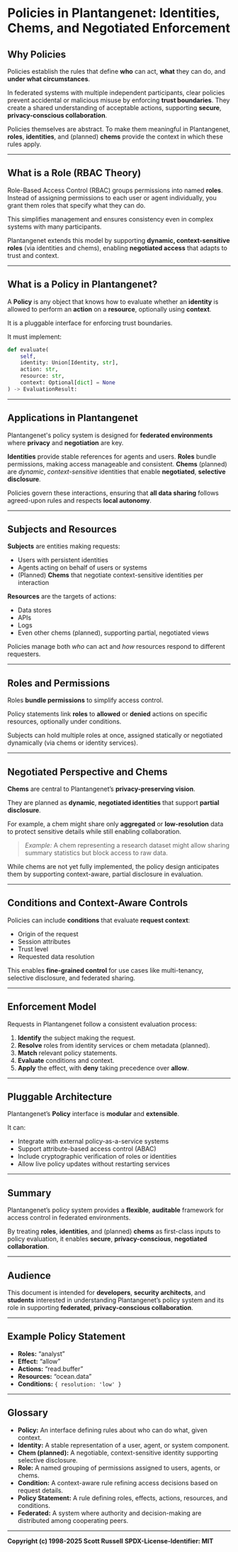 # Policies in Plantangenet: Identities, Chems, and Negotiated Enforcement

## Why Policies

Policies establish the rules that define **who** can act, **what** they can do, and **under what circumstances**.

In federated systems with multiple independent participants, clear policies prevent accidental or malicious misuse by enforcing **trust boundaries**. They create a shared understanding of acceptable actions, supporting **secure**, **privacy-conscious collaboration**.

Policies themselves are abstract. To make them meaningful in Plantangenet, **roles**, **identities**, and (planned) **chems** provide the context in which these rules apply.

---

## What is a Role (RBAC Theory)

Role-Based Access Control (RBAC) groups permissions into named **roles**. Instead of assigning permissions to each user or agent individually, you grant them roles that specify what they can do.

This simplifies management and ensures consistency even in complex systems with many participants.

Plantangenet extends this model by supporting **dynamic, context-sensitive roles** (via identities and chems), enabling **negotiated access** that adapts to trust and context.

---

## What is a Policy in Plantangenet?

A **Policy** is any object that knows how to evaluate whether an **identity** is allowed to perform an **action** on a **resource**, optionally using **context**.

It is a pluggable interface for enforcing trust boundaries.

It must implement:

```python
def evaluate(
    self, 
    identity: Union[Identity, str], 
    action: str, 
    resource: str, 
    context: Optional[dict] = None
) -> EvaluationResult:
```

---

## Applications in Plantangenet

Plantangenet's policy system is designed for **federated environments** where **privacy** and **negotiation** are key.

**Identities** provide stable references for agents and users.
**Roles** bundle permissions, making access manageable and consistent.
**Chems** (planned) are *dynamic*, *context-sensitive* identities that enable **negotiated**, **selective disclosure**.

Policies govern these interactions, ensuring that **all data sharing** follows agreed-upon rules and respects **local autonomy**.

---

## Subjects and Resources

**Subjects** are entities making requests:

* Users with persistent identities
* Agents acting on behalf of users or systems
* (Planned) **Chems** that negotiate context-sensitive identities per interaction

**Resources** are the targets of actions:

* Data stores
* APIs
* Logs
* Even other chems (planned), supporting partial, negotiated views

Policies manage both *who* can act and *how* resources respond to different requesters.

---

## Roles and Permissions

Roles **bundle permissions** to simplify access control.

Policy statements link **roles** to **allowed** or **denied** actions on specific resources, optionally under conditions.

Subjects can hold multiple roles at once, assigned statically or negotiated dynamically (via chems or identity services).

---

## Negotiated Perspective and Chems

**Chems** are central to Plantangenet’s **privacy-preserving vision**.

They are planned as **dynamic**, **negotiated identities** that support **partial disclosure**.

For example, a chem might share only **aggregated** or **low-resolution** data to protect sensitive details while still enabling collaboration.

> *Example:* A chem representing a research dataset might allow sharing summary statistics but block access to raw data.

While chems are not yet fully implemented, the policy design anticipates them by supporting context-aware, partial disclosure in evaluation.

---

## Conditions and Context-Aware Controls

Policies can include **conditions** that evaluate **request context**:

* Origin of the request
* Session attributes
* Trust level
* Requested data resolution

This enables **fine-grained control** for use cases like multi-tenancy, selective disclosure, and federated sharing.

---

## Enforcement Model

Requests in Plantangenet follow a consistent evaluation process:

1. **Identify** the subject making the request.
2. **Resolve** roles from identity services or chem metadata (planned).
3. **Match** relevant policy statements.
4. **Evaluate** conditions and context.
5. **Apply** the effect, with **deny** taking precedence over **allow**.

---

## Pluggable Architecture

Plantangenet’s **Policy** interface is **modular** and **extensible**.

It can:

* Integrate with external policy-as-a-service systems
* Support attribute-based access control (ABAC)
* Include cryptographic verification of roles or identities
* Allow live policy updates without restarting services

---

## Summary

Plantangenet’s policy system provides a **flexible**, **auditable** framework for access control in federated environments.

By treating **roles**, **identities**, and (planned) **chems** as first-class inputs to policy evaluation, it enables **secure**, **privacy-conscious**, **negotiated collaboration**.

---

## Audience

This document is intended for **developers**, **security architects**, and **students** interested in understanding Plantangenet’s policy system and its role in supporting **federated**, **privacy-conscious collaboration**.

---

## Example Policy Statement

* **Roles:** “analyst”
* **Effect:** “allow”
* **Actions:** “read.buffer”
* **Resources:** “ocean.data”
* **Conditions:** `{ resolution: 'low' }`

---

## Glossary

* **Policy:** An interface defining rules about who can do what, given context.
* **Identity:** A stable representation of a user, agent, or system component.
* **Chem (planned):** A negotiable, context-sensitive identity supporting selective disclosure.
* **Role:** A named grouping of permissions assigned to users, agents, or chems.
* **Condition:** A context-aware rule refining access decisions based on request details.
* **Policy Statement:** A rule defining roles, effects, actions, resources, and conditions.
* **Federated:** A system where authority and decision-making are distributed among cooperating peers.

---

**Copyright (c) 1998-2025 Scott Russell**
**SPDX-License-Identifier: MIT**
